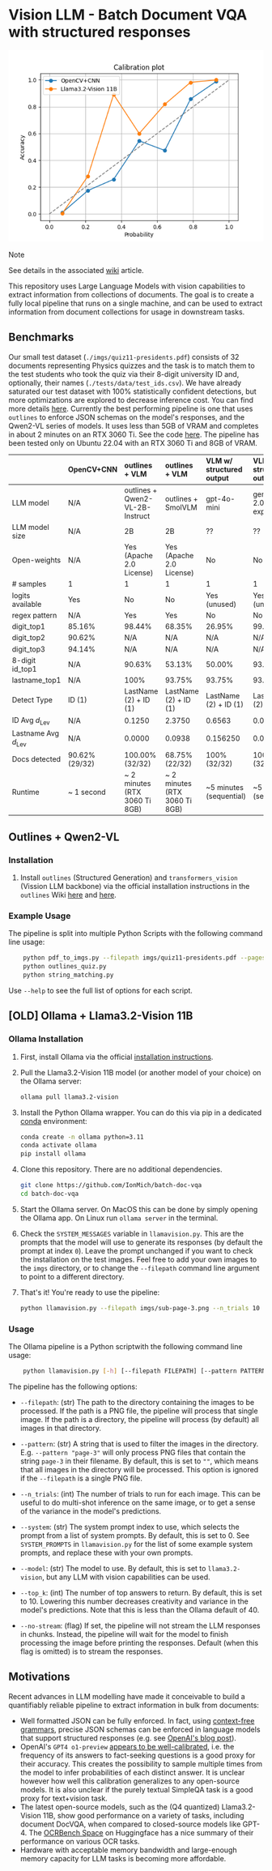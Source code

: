 # Vision LLM - Batch Document VQA with structured responses

![Probability calibration curves for OpenCV+CNN and for LLama3.2-Vision 11B](tests/output/public/calibration_curves.png)

> [!NOTE]  
> See details in the associated [wiki](https://github.com/IonMich/batch-doc-vqa/wiki/Row-of-Digits-OCR:-OpenCV-CNN-versus-LLMs) article.

This repository uses Large Language Models with vision capabilities to extract information from collections of documents. The goal is to create a fully local pipeline that runs on a single machine, and can be used to extract information from document collections for usage in downstream tasks.

## Benchmarks

Our small test dataset (`./imgs/quiz11-presidents.pdf`) consists of 32 documents representing Physics quizzes and the task is to match them to the test students who took the quiz via their 8-digit university ID and, optionally, their names (`./tests/data/test_ids.csv`). We have already saturated our test dataset with 100% statistically confident detections, but more optimizations are explored to decrease inference cost. You can find more details [here](https://github.com/IonMich/batch-doc-vqa/wiki/Row-of-Digits-OCR:-OpenCV-CNN-versus-LLMs). Currently the best performing pipeline is one that uses `outlines` to enforce JSON schemas on the model's responses, and the Qwen2-VL series of models. It uses less than 5GB of VRAM and completes in about 2 minutes on an RTX 3060 Ti. See the code [here](./outlines_quiz.py). The pipeline has been tested only on Ubuntu 22.04 with an RTX 3060 Ti and 8GB of VRAM.

|                         | OpenCV+CNN     | outlines + VLM                | outlines + VLM                | VLM w/ structured output | VLM w/ structured output |
|:------------------------|:---------------|:------------------------------|:------------------------------|:----------------------|:----------------------|
| LLM model               | N/A            | outlines + Qwen2-VL-2B-Instruct | outlines + SmolVLM          | gpt-4o-mini           | gemini-2.0-flash-exp  |
| LLM model size          | N/A            | 2B                            | 2B                            | ??                    | ??                    |
| Open-weights            | N/A            | Yes (Apache 2.0 License)      | Yes (Apache 2.0 License)      | No                    | No                    |
| # samples               | 1              | 1                             | 1                             | 1                     | 1                     |
| logits available        | Yes            | No                            | No                            | Yes (unused)          | Yes (unused)          |
| regex pattern           | N/A            | Yes                           | Yes                           | No                    | No                    |
| digit_top1              | 85.16%         | 98.44%                        | 68.35%                        | 26.95%                | 99.22%                |
| digit_top2              | 90.62%         | N/A                           | N/A                           | N/A                   | N/A                   |
| digit_top3              | 94.14%         | N/A                           | N/A                           | N/A                   | N/A                   |
| 8-digit id_top1         | N/A            | 90.63%                        | 53.13%                        | 50.00%                | 93.75%                |
| lastname_top1           | N/A            | 100%                          | 93.75%                        | 93.75%                | 93.75%                |
| Detect Type             | ID (1)         | LastName (2) + ID (1)         | LastName (2) + ID (1)         | LastName (2) + ID (1) | LastName (2) + ID (1) |
| ID Avg $d_\mathrm{Lev}$ | N/A            | 0.1250                        | 2.3750                        | 0.6563                | 0.0625                |
| Lastname Avg $d_\mathrm{Lev}$ | N/A      | 0.0000                        | 0.0938                        | 0.156250              | 0.0625                |
| Docs detected           | 90.62% (29/32) | 100.00% (32/32)               | 68.75% (22/32)                | 100% (32/32)          | 100% (32/32)          |
| Runtime                 | ~ 1 second     | ~ 2 minutes (RTX 3060 Ti 8GB) | ~ 2 minutes (RTX 3060 Ti 8GB) | ~5 minutes (sequential) | ~5 minutes (sequential) |

## Outlines + Qwen2-VL

### Installation

1. Install `outlines` (Structured Generation) and `transformers_vision` (Vission LLM backbone) via the official installation instructions in the `outlines` Wiki [here](https://dottxt-ai.github.io/outlines/latest/installation/) and [here](https://dottxt-ai.github.io/outlines/latest/reference/models/transformers_vision/).

### Example Usage

The pipeline is split into multiple Python Scripts with the following command line usage:

```bash
    python pdf_to_imgs.py --filepath imgs/quiz11-presidents.pdf --pages_i 4 --dpi 300 --output_dir imgs/q11/
    python outlines_quiz.py
    python string_matching.py
```

Use `--help` to see the full list of options for each script.

## [OLD] Ollama + Llama3.2-Vision 11B

### Ollama Installation

1. First, install Ollama via the official [installation instructions](https://ollama.com/).

2. Pull the Llama3.2-Vision 11B model (or another model of your choice) on the Ollama server:

    ```bash
    ollama pull llama3.2-vision
    ```

3. Install the Python Ollama wrapper. You can do this via pip in a dedicated [conda](https://docs.anaconda.com/miniconda/) environment:

    ```bash
    conda create -n ollama python=3.11
    conda activate ollama
    pip install ollama
    ```

4. Clone this repository. There are no additional dependencies.

    ```bash
    git clone https://github.com/IonMich/batch-doc-vqa
    cd batch-doc-vqa
    ```

5. Start the Ollama server. On MacOS this can be done by simply opening the Ollama app. On Linux run `ollama server` in the terminal.

6. Check the `SYSTEM_MESSAGES` variable in `llamavision.py`. This are the prompts that the model will use to generate its responses (by default the prompt at index `0`). Leave the prompt unchanged if you want to check the installation on the test images. Feel free to add your own images to the `imgs` directory, or to change the `--filepath` command line argument to point to a different directory.

7. That's it! You're ready to use the pipeline:

    ```bash
    python llamavision.py --filepath imgs/sub-page-3.png --n_trials 10
    ```

### Usage

The Ollama pipeline is a Python scriptwith the following command line usage:

```bash
    python llamavision.py [-h] [--filepath FILEPATH] [--pattern PATTERN] [--n_trials N_TRIALS] [--system SYSTEM] [--model MODEL] [--no-stream] [--top_k TOP_K]
```

The pipeline has the following options:

- `--filepath`: (str) The path to the directory containing the images to be processed. If the path is a PNG file, the pipeline will process that single image. If the path is a directory, the pipeline will process (by default) all images in that directory.

- `--pattern`: (str) A string that is used to filter the images in the directory. E.g. `--pattern "page-3"` will only process PNG files that contain the string `page-3` in their filename. By default, this is set to `""`, which means that all images in the directory will be processed. This option is ignored if the `--filepath` is a single PNG file.

- `--n_trials`: (int) The number of trials to run for each image. This can be useful to do multi-shot inference on the same image, or to get a sense of the variance in the model's predictions.

- `--system`: (str) The system prompt index to use, which selects the prompt from a list of system prompts. By default, this is set to 0. See `SYSTEM_PROMPTS` in `llamavision.py` for the list of some example system prompts, and replace these with your own prompts.

- `--model`: (str) The model to use. By default, this is set to `llama3.2-vision`, but any LLM with vision capabilities can be used.

- `--top_k`: (int) The number of top answers to return. By default, this is set to 10. Lowering this number decreases creativity and variance in the model's predictions. Note that this is less than the Ollama default of 40.

- `--no-stream`: (flag) If set, the pipeline will not stream the LLM responses in chunks. Instead, the pipeline will wait for the model to finish processing the image before printing the responses. Default (when this flag is omitted) is to stream the responses.

## Motivations

Recent advances in LLM modelling have made it conceivable to build a quantifiably reliable pipeline to extract information in bulk from documents:

- Well formatted JSON can be fully enforced. In fact, using [context-free grammars](https://stackoverflow.com/a/6713333/10119867), precise JSON schemas can be enforced in language models that support structured responses (e.g. see [OpenAI's blog post](https://openai.com/index/introducing-structured-outputs-in-the-api/)).
- OpenAI's `GPT4 o1-preview` [appears to be well-calibrated](https://openai.com/index/introducing-simpleqa/), i.e. the frequency of its answers to fact-seeking questions is a good proxy for their accuracy. This creates the possibility to sample multiple times from the model to infer probabilities of each distinct answer. It is unclear however how well this calibration generalizes to any open-source models. It is also unclear if the purely textual SimpleQA task is a good proxy for text+vision task.
- The latest open-source models, such as the (Q4 quantized) Llama3.2-Vision 11B, show good performance on a variety of tasks, including document DocVQA, when compared to closed-source models like GPT-4. The [OCRBench Space](https://huggingface.co/spaces/echo840/ocrbench-leaderboard) on Huggingface has a nice summary of their performance on various OCR tasks.
- Hardware with acceptable memory bandwidth and large-enough memory capacity for LLM tasks is becoming more affordable.
